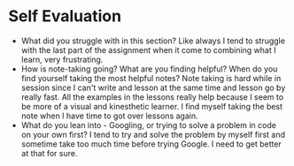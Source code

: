 # Self Evaluation

- What did you struggle with in this section? Like always I tend to struggle with the last part of the assignment when it come to combining what I learn, very frustrating.
- How is note-taking going? What are you finding helpful? When do you find yourself taking the most helpful notes? Note taking is hard while in session since I can't write and lesson at the same time and lesson go by really fast. All the examples in the lessons really help because I seem to be more of a visual and kinesthetic learner.  I find myself taking the best note when I have time to got over lessons again.  
- What do you lean into - Googling, or trying to solve a problem in code on your own first? I tend to try and solve the problem by myself first and sometime take too much time before trying Google.  I need to get better at that for sure.  
